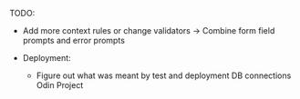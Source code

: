 TODO:

- Add more context rules or change validators -> Combine form field prompts and error prompts

- Deployment:
  - Figure out what was meant by test and deployment DB connections Odin Project
